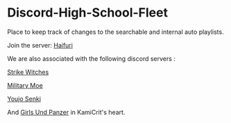 # Discord-High-School-Fleet

Place to keep track of changes to the searchable and internal auto playlists.

Join the server: [Haifuri](https://discord.gg/BmFuJYs)

We are also associated with the following discord servers :

[Strike Witches](https://discord.gg/sFWaCYv)

[Military Moe](https://discord.gg/G4CYJHd)

[Youjo Senki](https://discord.gg/wnGWuDe)

And [Girls Und Panzer](https://discord.gg/cMMapvf) in KamiCrit's heart.
